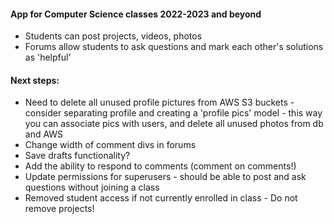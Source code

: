 #### App for Computer Science classes 2022-2023 and beyond
- Students can post projects, videos, photos
- Forums allow students to ask questions and mark each other's solutions as 'helpful'

#### Next steps:
- Need to delete all unused profile pictures from AWS S3 buckets - consider separating profile and
  creating a 'profile pics' model - this way you can associate pics with users, and delete all
  unused photos from db and AWS
- Change width of comment divs in forums
- Save drafts functionality?
- Add the ability to respond to comments (comment on comments!)
- Update permissions for superusers - should be able to post and ask questions without
  joining a class
- Removed student access if not currently enrolled in class - Do not remove projects!